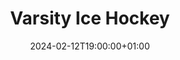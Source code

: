 ---
title: "Varsity Ice Hockey"
date: 2024-02-12T19:00:00+01:00
end_date: 2024-02-12T22:00:00+01:00
lng: "-1.1396841116067433"
lat: "52.95259311665551"
---